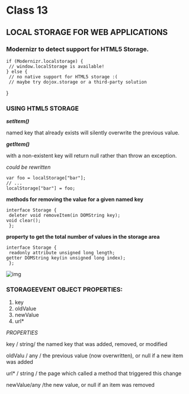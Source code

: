 # Class 13

## LOCAL STORAGE FOR WEB APPLICATIONS



###  Modernizr to detect support for HTML5 Storage.
    if (Modernizr.localstorage) {
     // window.localStorage is available!
    } else {
     // no native support for HTML5 storage :(
     // maybe try dojox.storage or a third-party solution
}
### USING HTML5 STORAGE

***setItem()***

 named key that already exists will silently  overwrite the previous value.

***getItem()***

with a non-existent key will  return null rather than throw an exception.

*could be rewritten*



    var foo = localStorage["bar"];
    // ...
    localStorage["bar"] = foo;
    
  **methods for removing the value for a given named key**


    interface Storage {
     deleter void removeItem(in DOMString key);
    void clear();
     };

**property to get the total number of values in the storage area**

    interface Storage {
     readonly attribute unsigned long length;
    getter DOMString key(in unsigned long index);
     };


![img](https://javabeat.net/wp-content/uploads/2013/10/html5-localStorage.png)
       

     
### STORAGEEVENT OBJECT PROPERTIES:


1. key
2. oldValue
3. newValue
4. url*

*PROPERTIES*


key / string/ the named key that was added, removed, or modified


oldValu / any	/ the previous value (now overwritten), or null if a new item was added

url*	/ string /	the page which called a method that triggered this change

newValue/any	/the new value, or null if an item was removed


